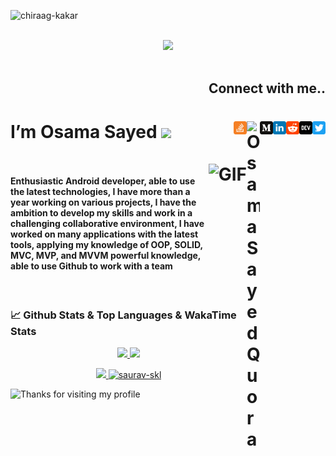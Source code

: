 
<p align="left"> <img src="https://komarev.com/ghpvc/?username=osamasayed151" alt="chiraag-kakar" /> </p>

<p align="center">
<br><img src="https://github.com/chiraag-kakar/chiraag-kakar/blob/master/hadder.gif" width="280px"><br><br>
</p>
<h2 align="right">Connect with me..</h2> 
<h1 align="left">I’m Osama Sayed  <img width="30px" src="https://media.tenor.com/images/3b388fe03da271d2674faf85eb7c3fcd/tenor.gif" />

  
  <a href="https://twitter.com/osamasayed585">
  <img align="right" alt="Osama Sayed Twitter" width="21px" src="https://raw.githubusercontent.com/edent/SuperTinyIcons/099dc12b59179d07d534069bc8551718f786d91a/images/svg/twitter.svg" />
</a>
<a href="https://dev.to/osamasayed151">
  <img align="right" alt="Osama Sayed DEV" width="21px" src="https://raw.githubusercontent.com/edent/SuperTinyIcons/099dc12b59179d07d534069bc8551718f786d91a/images/svg/dev_to.svg" />
</a>
<a href="#">
  <img align="right" alt="Osama Sayed Reddit" width="21px" src="https://raw.githubusercontent.com/edent/SuperTinyIcons/099dc12b59179d07d534069bc8551718f786d91a/images/svg/reddit.svg" />
</a>
<a href="https://www.linkedin.com/in/osama-sayed-b41966195/">
  <img align="right" alt="Vedant Jajoo Linkdin" width="21px" src="https://raw.githubusercontent.com/edent/SuperTinyIcons/099dc12b59179d07d534069bc8551718f786d91a/images/svg/linkedin.svg" />
</a>
<a href="https://medium.com/@osamasayed585">
<img align="right" alt="Osama Sayed Medium" width="21px" src="https://raw.githubusercontent.com/edent/SuperTinyIcons/099dc12b59179d07d534069bc8551718f786d91a/images/svg/medium.svg" />
</a>

<a href="https://www.quora.com/profile/Osama-Sayed-54">
<img align="right" alt="Osama Sayed Quora" width="21px" src="https://raw.githubusercontent.com/FortAwesome/Font-Awesome/1147d199a35293b391152ee85e2d30988439157f/svgs/brands/quora.svg" />
  
<a href="https://stackoverflow.com/users/10733439/osama-sayed">
<img align="right" alt="Osama Sayed stackOverFlow" width="21px"src="https://raw.githubusercontent.com/edent/SuperTinyIcons/099dc12b59179d07d534069bc8551718f786d91a/images/svg/stackoverflow.svg" />
</a>
</a><br/><br/>

<img align="right" alt="GIF" height="160px" src="https://media.giphy.com/media/du3J3cXyzhj75IOgvA/giphy.gif" />
 
#### Enthusiastic Android developer, able to use the latest technologies, I have more than a year working on various projects, I have the ambition to develop my skills and work in a challenging collaborative environment, I have worked on many applications with the latest tools, applying my  knowledge of OOP, SOLID, MVC, MVP, and MVVM powerful knowledge, able to use Github to work with a team 
<br>

### &#x1f4c8; Github Stats & Top Languages & WakaTime Stats
  
<p align="center">
<a href="https://github.com/osamasayed151">
  <img height="180em" border-radius="40px" src="https://github-readme-stats.vercel.app/api?username=osamasayed151&show_icons=true&theme=dark&hide_border=true&icon_color=fff" />
  <img height="180em" border-radius="40px" src="https://github-readme-stats.vercel.app/api/top-langs/?username=osamasayed151&langs_count=8&theme=dark&hide_border=true&icon_color=fff" />
<!--   <img height="180em" border-radius="40px" src="https://github-readme-stackoverflow.vercel.app/?userID=10733439&&theme=dark&&layout=compact)](https://stackoverflow.com/users/10733439/omid-nikrah"/> -->
</a>
</p>
<p align="center">
<a href="https://github.com/osamasayed151">
  <img  width="400px" border-radius="40px" src="https://github-readme-stats.vercel.app/api/wakatime?username=osamasayed585&&theme=dark"/>
  <img width="400px" border-radius="40px" src="https://github-readme-streak-stats.herokuapp.com/?user=osamasayed151&layout=compact&&theme=dark"alt="saurav-skl"/>  
</a>
</p>
  
  
<!-- <img alt="My Github stats" align="center" border-radius="40px" width="800px" height="200px" src="https://github-readme-streak-stats.herokuapp.com/?user=osamasayed151&layout=compact" alt="saurav-skl" /> -->
  
  
  
  <!-- ## Android Skills 
#### Android SDK - XML - Material design - OOP - RESTful_APIs
#### Data structures and Algorithms - SQLite -	Room - View Binding -Data Binding - Coroutines 
#### Navigation Components - MVVM - MVP - MVC - Picasso - Glide -->
  
<!--   ## Languages and Tools
![Java](http://img.shields.io/badge/-Java-5B4638?style=flat-square&logo=java&logoColor=ffffff)
![Kotlin](https://img.shields.io/badge/-Kotlin-5F73D9?style=flat-square&logo=Kotlin&logoColor=ffffff)
![Git](https://img.shields.io/badge/-Git-%23F05032?style=flat-square&logo=git&logoColor=%23ffffff)
![GitHub](https://img.shields.io/badge/-GitHub-181717?style=flat-square&logo=github)
![Firebase](https://img.shields.io/badge/-Firebase-FFCA28?style=flat-square&logo=firebase&logoColor=ffffff)
![Android-IDE](http://img.shields.io/badge/-Android-30D780?style=flat-square&logo=android&logoColor=ffffff) -->
  
  
<img height="120" alt="Thanks for visiting my profile" width="100%" src="https://raw.githubusercontent.com/osamasayed151/osamasayed151/0b94eb7130519adfc2dc5117c7fc25e3f6a3eb4f/murqee.svg" />

